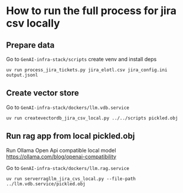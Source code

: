 # How to run the full process for jira csv locally

## Prepare data

Go to `GenAI-infra-stack/scripts` create venv and install deps
```shell
uv run process_jira_tickets.py jira_elotl.csv jira_config.ini output.jsonl
```

## Create vector store
Go to `GenAI-infra-stack/dockers/llm.vdb.service`

```shell
uv run createvectordb_jira_csv_local.py ../../scripts pickled.obj
```

## Run rag app from local pickled.obj

Run Ollama Open Api compatible local model
https://ollama.com/blog/openai-compatibility

Go to `GenAI-infra-stack/dockers/llm.rag.service`

```shell
uv run serverragllm_jira_cvs_local.py --file-path ../llm.vdb.service/pickled.obj
```
